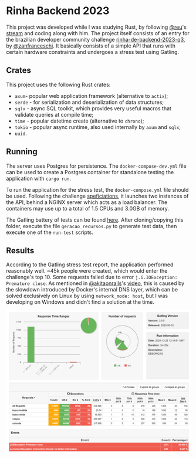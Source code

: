 
# Rinha Backend 2023

This project was developed while I was studying Rust, by following [@reu](https://github.com/reu)'s [stream](https://www.youtube.com/watch?v=aXQenZGvLrQ) and coding along with him. The project itself consists of an entry for the brazilian developer community challenge [rinha-de-backend-2023-q3](https://github.com/zanfranceschi/rinha-de-backend-2023-q3/tree/main?tab=readme-ov-file), by [@zanfranceschi](https://github.com/zanfranceschi). It basically consists of a simple API that runs with certain hardware constraints and undergoes a stress test using Gatling.

## Crates
This project uses the following Rust crates:
- `axum`- popular web application framework (alternative to `actix`);
- `serde` - for serialization and deserialization of data structures;
- `sqlx` - async SQL toolkit, which provides very useful macros that validate queries at compile time;
- `time` - popular datetime create (alternative to `chrono`);
- `tokio` - popular async runtime, also used internally by `axum` and `sqlx`;
- `uuid`.

## Running

The server uses Postgres for persistence. The `docker-compose-dev.yml` file can be used to create a Postgres container for standalone testing the application with `cargo run`.

To run the application for the stress test, the `docker-compose.yml` file should be used. Following the challenge [speficiations](https://github.com/zanfranceschi/rinha-de-backend-2023-q3/blob/main/INSTRUCOES.md), it launches two instances of the API, behind a NGINX server which acts as a load balancer. The containers may use up to a total of 1.5 CPUs and 3.0GB of memory. 

The Gatling battery of tests can be found [here](https://github.com/zanfranceschi/rinha-de-backend-2023-q3/tree/main/stress-test). After cloning/copying this folder, execute the file `geracao_recursos.py` to generate test data, then execute one of the `run-test` scripts.

## Results

According to the Gatling stress test report, the application performed reasonably well. ~45k people were created, which would enter the challenge's top 10. Some requests failed due to error `j.i.IOException: Premature close`. As mentioned in [@akitaonrails](https://github.com/akitaonrails)'s [video](https://www.youtube.com/watch?v=EifK2a_5K_U), this is caused by the slowdown introduced by Docker's internal DNS layer, which can be solved exclusively on Linux by using `network_mode: host`, but I was developing on Windows and didn't find a solution at the time.

![results](images/results.png)
